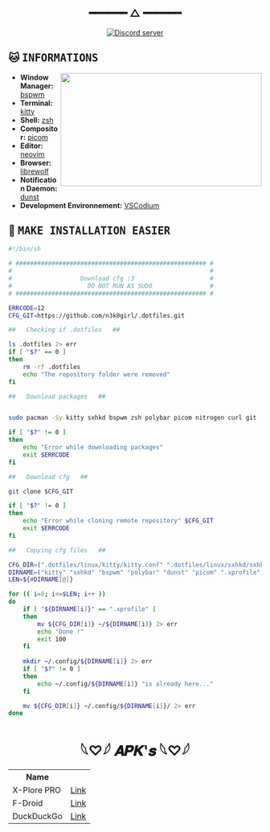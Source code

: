 <h2 align="center"> ━━━━━━  △  ━━━━━━ </h2>
<div align="center">
   <p></p>
   <a href="https://discord.gg/linuxfr">
      <img alt="Discord server" src="https://discord.com/api/guilds/1058067015891431514/embed.png?style=banner4">
   </a>
   <br>
</div>
<p/>
<h2></h2>

<!-- INFORMATION -->
## :cat: <samp>INFORMATIONS</samp>

<img align="right" width="400" height="225" src="https://cdn.discordapp.com/attachments/1050059938233319465/1057402587898458233/image.png">

- **Window Manager:** [bspwm](https://github.com/baskerville/bspwm)
- **Terminal:** [kitty](https://github.com/kovidgoyal/kitty)
- **Shell:** [zsh](https://www.zsh.org/)
- **Compositor:** [picom](https://github.com/yshui/picom)
- **Editor:** [neovim](https://github.com/neovim/neovim)
- **Browser:** [librewolf](https://librewolf.net/)
- **Notification Daemon:** [dunst](https://github.com/dunst-project/dunst)
- **Development Environnement:** [VSCodium](https://github.com/VSCodium/vscodium)


<!-- MAKE INSTALLATION EASIER -->
## 🌿 <samp>MAKE INSTALLATION EASIER</samp>

```bash
#!/bin/sh

# ##################################################### #
#                                                       #
#                   Download cfg :3                     #
#                     DO NOT RUN AS SUDO                #
# ##################################################### #

ERRCODE=12
CFG_GIT=https://github.com/n3k0girl/.dotfiles.git

##   Checking if .dotfiles   ##

ls .dotfiles 2> err
if [ "$?" == 0 ]
then
    rm -rf .dotfiles
    echo "The repository folder were removed"
fi

##   Download packages   ##


sudo pacman -Sy kitty sxhkd bspwm zsh polybar picom nitrogen curl git

if [ "$?" != 0 ]
then
    echo "Error while downloading packages"
    exit $ERRCODE
fi

##   Download cfg   ##

git clone $CFG_GIT

if [ "$?" != 0 ]
then
    echo "Error while cloning remote repository" $CFG_GIT
    exit $ERRCODE
fi

##   Copying cfg files   ##

CFG_DIR=(".dotfiles/linux/kitty/kitty.conf" ".dotfiles/linux/sxhkd/sxhkdrc" ".dotfiles/linux/bspwm/bspwmrc" ".dotfiles/linux/polybar/*" ".dotfiles/linux/dunst/dunstrc" ".dotfiles/linux/picom/picom.conf" ".dotfiles/linux/.xprofile")
DIRNAME=("kitty" "sxhkd" "bspwm" "polybar" "dunst" "picom" ".xprofile")
LEN=${#DIRNAME[@]}

for (( i=0; i<=$LEN; i++ ))
do
    if [ "${DIRNAME[i]}" == ".xprofile" ]
    then
        mv ${CFG_DIR[i]} ~/${DIRNAME[i]} 2> err
        echo "Done !"
        exit 100
    fi
  
    mkdir ~/.config/${DIRNAME[i]} 2> err
    if [ "$?" != 0 ]
    then
        echo ~/.config/${DIRNAME[i]} "is already here..."
    fi

    mv ${CFG_DIR[i]} ~/.config/${DIRNAME[i]}/ 2> err
done
```

<h1 align="center">𓆩♡𓆪 𝑨𝑷𝑲'𝒔 𓆩♡𓆪</h1>

<table align="center">
  <tr><th>Name</th>                       <th></th></tr>
  <tr><td>X-Plore PRO</td>                <td><a href="https://github.com/n3k0girl/.dotfiles/blob/main/android/apk/X-plore.apk">Link</a></td></tr>
  <tr><td>F-Droid</td>                    <td><a href="https://github.com/n3k0girl/.dotfiles/blob/main/android/apk/F-Droid.apk">Link</a></td></tr>
  <tr><td>DuckDuckGo</td>                 <td><a href="https://github.com/n3k0girl/.dotfiles/blob/main/android/apk/DuckDuckGo.apk">Link</a></td></tr>
</table>

<!-- NEKO -->
